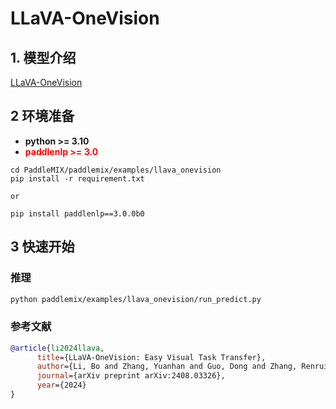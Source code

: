 # LLaVA-OneVision

## 1. 模型介绍

[LLaVA-OneVision](https://llava-vl.github.io/blog/2024-08-05-llava-onevision/)

## 2 环境准备
- **python >= 3.10**
- <span style="color:red;">**paddlenlp >= 3.0**</span>
```
cd PaddleMIX/paddlemix/examples/llava_onevision
pip install -r requirement.txt

or

pip install paddlenlp==3.0.0b0
```

## 3 快速开始

### 推理
```bash
python paddlemix/examples/llava_onevision/run_predict.py
```

### 参考文献
```BibTeX
@article{li2024llava,
      title={LLaVA-OneVision: Easy Visual Task Transfer},
      author={Li, Bo and Zhang, Yuanhan and Guo, Dong and Zhang, Renrui and Li, Feng and Zhang, Hao and Zhang, Kaichen and Li, Yanwei and Liu, Ziwei and Li, Chunyuan},
      journal={arXiv preprint arXiv:2408.03326},
      year={2024}
}
```
